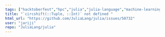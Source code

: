 ```yaml
---
tags: ["hacktoberfest","hpc","julia","julia-language","machine-learning","numerical","programming-language","science","scientific"]
title: "`circshift(::Tuple, ::Int)` not defined "
html_url: "https://github.com/JuliaLang/julia/issues/50732"
user: "jariji"
repo: "JuliaLang/julia"
---
```


